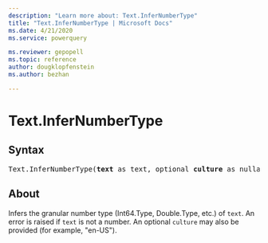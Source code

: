 ```yaml
---
description: "Learn more about: Text.InferNumberType"
title: "Text.InferNumberType | Microsoft Docs"
ms.date: 4/21/2020
ms.service: powerquery

ms.reviewer: gepopell
ms.topic: reference
author: dougklopfenstein
ms.author: bezhan

---
```

# Text.InferNumberType

## Syntax

<pre>
Text.InferNumberType(<b>text</b> as text, optional <b>culture</b> as nullable text) as type
</pre>
  
## About  
Infers the granular number type (Int64.Type, Double.Type, etc.) of `text`. An error is raised if `text` is not a number. An optional `culture` may also be provided (for example, "en-US").
  
